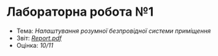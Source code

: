 # Лабораторна робота №1

- Тема: *Налаштування розумної безпровідної системи приміщення*
- Звіт: [*Report.pdf*](./Report.pdf)
- Оцінка: *10/11*